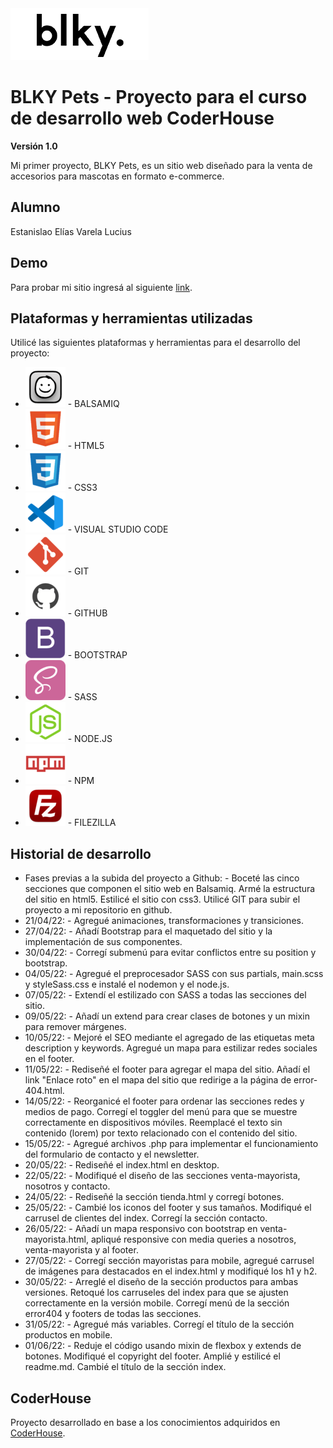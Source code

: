<img src="images/LogoBLKYpng.png">

# BLKY Pets - Proyecto para el curso de desarrollo web CoderHouse
**Versión 1.0**

Mi primer proyecto, BLKY Pets, es un sitio web diseñado para la venta de accesorios para mascotas en formato e-commerce.

## Alumno

Estanislao Elías Varela Lucius

## Demo

Para probar mi sitio ingresá al siguiente [link](https://estanisevl.github.io/blkypets/).

## Plataformas y herramientas utilizadas

Utilicé las siguientes plataformas y herramientas para el desarrollo del proyecto:
* <img src="images/balsamiq.png"> - BALSAMIQ
* <img src="images/html.png"> - HTML5
* <img src="images/css.png"> - CSS3
* <img src="images/vscode.png"> - VISUAL STUDIO CODE
* <img src="images/git.png"> - GIT
* <img src="images/github.png"> - GITHUB
* <img src="images/bootstrap.png"> - BOOTSTRAP
* <img src="images/sass.png"> - SASS
* <img src="images/nodejs.png"> - NODE.JS
* <img src="images/npm.png"> - NPM
* <img src="images/filezilla.png"> - FILEZILLA

## Historial de desarrollo


* Fases previas a la subida del proyecto a Github: - Boceté las cinco secciones que componen el sitio web en Balsamiq. Armé la estructura del sitio en html5. Estilicé el sitio con css3. Utilicé GIT para subir el proyecto a mi repositorio en github.
* 21/04/22: - Agregué animaciones, transformaciones y transiciones.
* 27/04/22: - Añadí Bootstrap para el maquetado del sitio y la implementación de sus componentes.
* 30/04/22: - Corregí submenú para evitar conflictos entre su position y bootstrap.
* 04/05/22: - Agregué el preprocesador SASS con sus partials, main.scss y styleSass.css e instalé el nodemon y el node.js.
* 07/05/22: - Extendí el estilizado con SASS a todas las secciones del sitio.
* 09/05/22: - Añadí un extend para crear clases de botones y un mixin para remover márgenes.
* 10/05/22: - Mejoré el SEO mediante el agregado de las etiquetas meta description y keywords. Agregué un mapa para estilizar redes sociales en el footer.
* 11/05/22: - Rediseñé el footer para agregar el mapa del sitio. Añadí el link "Enlace roto" en el mapa del sitio que redirige a la página de error-404.html.
* 14/05/22: - Reorganicé el footer para ordenar las secciones redes y medios de pago. Corregí el toggler del menú para que se muestre correctamente en dispositivos móviles. Reemplacé el texto sin contenido (lorem) por texto relacionado con el contenido del sitio.
* 15/05/22: - Agregué archivos .php para implementar el funcionamiento del formulario de contacto y el newsletter.
* 20/05/22: - Rediseñé el index.html en desktop.
* 22/05/22: - Modifiqué el diseño de las secciones venta-mayorista, nosotros y contacto.
* 24/05/22: - Rediseñé la sección tienda.html y corregí botones.
* 25/05/22: - Cambié los iconos del footer y sus tamaños. Modifiqué el      carrusel de clientes del index. Corregí la sección contacto.
* 26/05/22: - Añadí un mapa responsivo con bootstrap en venta-mayorista.html, apliqué responsive con media queries a nosotros, venta-mayorista y al footer.
* 27/05/22: - Corregí sección mayoristas para mobile, agregué carrusel de imágenes para destacados en el index.html y modifiqué los h1 y h2.
* 30/05/22: - Arreglé el diseño de la sección productos para ambas versiones. Retoqué los carruseles del index para que se ajusten correctamente en la versión mobile. Corregí menú de la sección error404 y footers de todas las secciones.
* 31/05/22: - Agregué más variables. Corregí el título de la sección productos en mobile.
* 01/06/22: - Reduje el código usando mixin de flexbox y extends de botones. Modifiqué el copyright del footer. Amplié y estilicé el readme.md. Cambié el título de la sección index.

## CoderHouse
Proyecto desarrollado en base a los conocimientos adquiridos en [CoderHouse](https://www.coderhouse.com/).